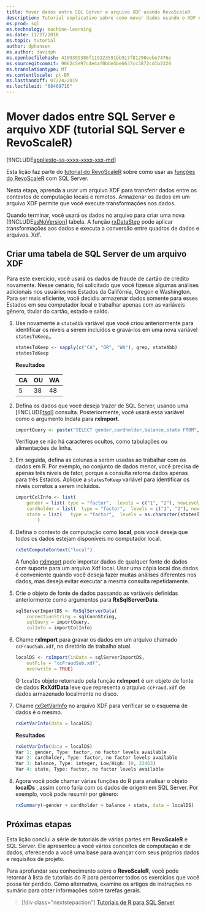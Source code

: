 ```yaml
---
title: Mover dados entre SQL Server e arquivo XDF usando RevoScaleR
description: Tutorial explicativo sobre como mover dados usando o XDF e a linguagem R em SQL Server.
ms.prod: sql
ms.technology: machine-learning
ms.date: 11/27/2018
ms.topic: tutorial
author: dphansen
ms.author: davidph
ms.openlocfilehash: 4109399386f119123591bb917f81290eebe7476e
ms.sourcegitcommit: 9062c5e97c4e4af0bbe5be6637cc3872cd1b2320
ms.translationtype: MT
ms.contentlocale: pt-BR
ms.lasthandoff: 07/24/2019
ms.locfileid: "68469716"
---
```

# <a name="move-data-between-sql-server-and-xdf-file-sql-server-and-revoscaler-tutorial"></a>Mover dados entre SQL Server e arquivo XDF (tutorial SQL Server e RevoScaleR)
[!INCLUDE[appliesto-ss-xxxx-xxxx-xxx-md](../../includes/appliesto-ss-xxxx-xxxx-xxx-md.md)]

Esta lição faz parte do [tutorial do RevoScaleR](deepdive-data-science-deep-dive-using-the-revoscaler-packages.md) sobre como usar as [funções do RevoScaleR](https://docs.microsoft.com/machine-learning-server/r-reference/revoscaler/revoscaler) com SQL Server.

Nesta etapa, aprenda a usar um arquivo XDF para transferir dados entre os contextos de computação locais e remotos. Armazenar os dados em um arquivo XDF permite que você execute transformações nos dados.

Quando terminar, você usará os dados no arquivo para criar uma nova [!INCLUDE[ssNoVersion](../../includes/ssnoversion-md.md)] tabela. A função [rxDataStep](https://docs.microsoft.com/machine-learning-server/r-reference/revoscaler/rxdatastep) pode aplicar transformações aos dados e executa a conversão entre quadros de dados e arquivos. Xdf.
  
## <a name="create-a-sql-server-table-from-an-xdf-file"></a>Criar uma tabela de SQL Server de um arquivo XDF

Para este exercício, você usará os dados de fraude de cartão de crédito novamente. Nesse cenário, foi solicitado que você fizesse algumas análises adicionais nos usuários nos Estados da Califórnia, Oregon e Washington. Para ser mais eficiente, você decidiu armazenar dados somente para esses Estados em seu computador local e trabalhar apenas com as variáveis gênero, titular do cartão, estado e saldo.

1. Use novamente a `stateAbb` variável que você criou anteriormente para identificar os níveis a serem incluídos e gravá-los em uma nova variável `statesToKeep`,.
  
    ```R
    statesToKeep <- sapply(c("CA", "OR", "WA"), grep, stateAbb)
    statesToKeep
    ```
    **Resultados**
    
    CA|OU|WA
    ----|----|----
    5|38|48
    
2. Defina os dados que você deseja trazer de SQL Server, usando uma [!INCLUDE[tsql](../../includes/tsql-md.md)] consulta.  Posteriormente, você usará essa variável  como o argumento Indata para **rxImport**.
  
    ```R
    importQuery <- paste("SELECT gender,cardholder,balance,state FROM",  sqlFraudTable,  "WHERE (state = 5 OR state = 38 OR state = 48)")
    ```
  
    Verifique se não há caracteres ocultos, como tabulações ou alimentações de linha.
  
3. Em seguida, defina as colunas a serem usadas ao trabalhar com os dados em R. Por exemplo, no conjunto de dados menor, você precisa de apenas três níveis de fator, porque a consulta retorna dados apenas para três Estados.  Aplique a `statesToKeep` variável para identificar os níveis corretos a serem incluídos.
  
    ```R
    importColInfo <- list(
        gender = list( type = "factor",  levels = c("1", "2"), newLevels = c("Male", "Female")),
        cardholder = list(  type = "factor",  levels = c("1", "2"), newLevels = c("Principal", "Secondary")),
        state = list(   type = "factor",  levels = as.character(statesToKeep), newLevels = names(statesToKeep))
            )
    ```
  
4. Defina o contexto de computação como **local**, pois você deseja que todos os dados estejam disponíveis no computador local.
  
    ```R
    rxSetComputeContext("local")
    ```
    
    A função [rxImport](https://docs.microsoft.com/machine-learning-server/r-reference/revoscaler/rxsqlserverdata) pode importar dados de qualquer fonte de dados com suporte para um arquivo Xdf local. Usar uma cópia local dos dados é conveniente quando você deseja fazer muitas análises diferentes nos dados, mas deseja evitar executar a mesma consulta repetidamente.

5. Crie o objeto de fonte de dados passando as variáveis definidas anteriormente como argumentos para **RxSqlServerData**.
  
    ```R
    sqlServerImportDS <- RxSqlServerData(
        connectionString = sqlConnString,
        sqlQuery = importQuery,
        colInfo = importColInfo)
    ```
  
6. Chame **rxImport** para gravar os dados em um arquivo chamado `ccFraudSub.xdf`, no diretório de trabalho atual.
  
    ```R
    localDS <- rxImport(inData = sqlServerImportDS,
        outFile = "ccFraudSub.xdf",
        overwrite = TRUE)
    ```
  
    O `localDs` objeto retornado pela função **rxImport** é um objeto de fonte de dados **RxXdfData** leve que representa o arquivo `ccFraud.xdf` de dados armazenado localmente no disco.
  
7. Chame [rxGetVarInfo](https://docs.microsoft.com/machine-learning-server/r-reference/revoscaler/rxgetvarinfoxdf) no arquivo XDF para verificar se o esquema de dados é o mesmo.
  
    ```R
    rxGetVarInfo(data = localDS)
    ```

    **Resultados**
    
    ```R
    rxGetVarInfo(data = localDS)
    Var 1: gender, Type: factor, no factor levels available
    Var 2: cardholder, Type: factor, no factor levels available
    Var 3: balance, Type: integer, Low/High: (0, 22463)
    Var 4: state, Type: factor, no factor levels available
    ```

8. Agora você pode chamar várias funções do R para analisar o objeto **localDs** , assim como faria com os dados de origem em SQL Server. Por exemplo, você pode resumir por gênero:
  
    ```R
    rxSummary(~gender + cardholder + balance + state, data = localDS)
    ```

## <a name="next-steps"></a>Próximas etapas

Esta lição conclui a série de tutoriais de várias partes em **RevoScaleR** e SQL Server. Ele apresentou a você vários conceitos de computação e de dados, oferecendo a você uma base para avançar com seus próprios dados e requisitos de projeto.

Para aprofundar seu conhecimento sobre o **RevoScaleR**, você pode retornar à lista de tutoriais do R para percorrer todos os exercícios que você possa ter perdido. Como alternativa, examine os artigos de instruções no sumário para obter informações sobre tarefas gerais.

> [!div class="nextstepaction"]
> [Tutoriais de R para SQL Server](sql-server-r-tutorials.md)